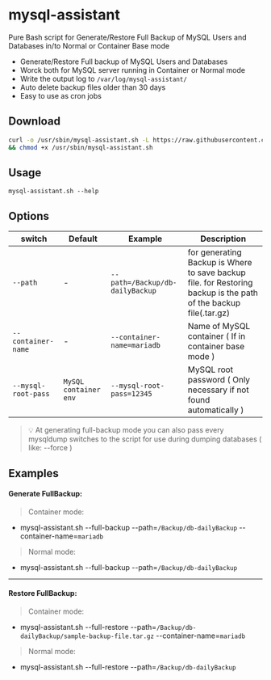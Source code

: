 # mysql-assistant
Pure Bash script for Generate/Restore Full Backup of MySQL Users and Databases in/to Normal or Container Base mode

+ Generate/Restore Full backup of MySQL Users and Databases
+ Worck both for MySQL server running in Container or Normal mode
+ Write the output log to `/var/log/mysql-assistant/`
+ Auto delete backup files older than 30 days
+ Easy to use as cron jobs


## Download
```bash
curl -o /usr/sbin/mysql-assistant.sh -L https://raw.githubusercontent.com/ShGoudarzi/mysql-assistant/main/mysql-assistant.sh \
&& chmod +x /usr/sbin/mysql-assistant.sh
```

## Usage
```
mysql-assistant.sh --help
```

## Options

| switch | Default | Example | Description |
| - | - | - | - |
| `--path` | - | `--path=/Backup/db-dailyBackup` | for generating Backup is Where to save backup file. for Restoring backup is the path of the backup file(.tar.gz) |
| `--container-name` | - | `--container-name=mariadb` | Name of MySQL container ( If in container base mode ) |
| `--mysql-root-pass` | `MySQL container env` | `--mysql-root-pass=12345` | MySQL root password ( Only necessary if not found automatically ) |
> 💡 At generating full-backup mode you can also pass every mysqldump switches to the script for use during dumping databases ( like: --force )


## Examples

#### Generate FullBackup:

> Container mode:

+ mysql-assistant.sh   --full-backup --path=`/Backup/db-dailyBackup` --container-name=`mariadb`

> Normal mode:

+ mysql-assistant.sh   --full-backup --path=`/Backup/db-dailyBackup`

-----------------------------------------------------------------

#### Restore FullBackup:

> Container mode:

+ mysql-assistant.sh   --full-restore --path=`/Backup/db-dailyBackup/sample-backup-file.tar.gz` --container-name=`mariadb`

> Normal mode:

+ mysql-assistant.sh   --full-restore --path=`/Backup/db-dailyBackup`


